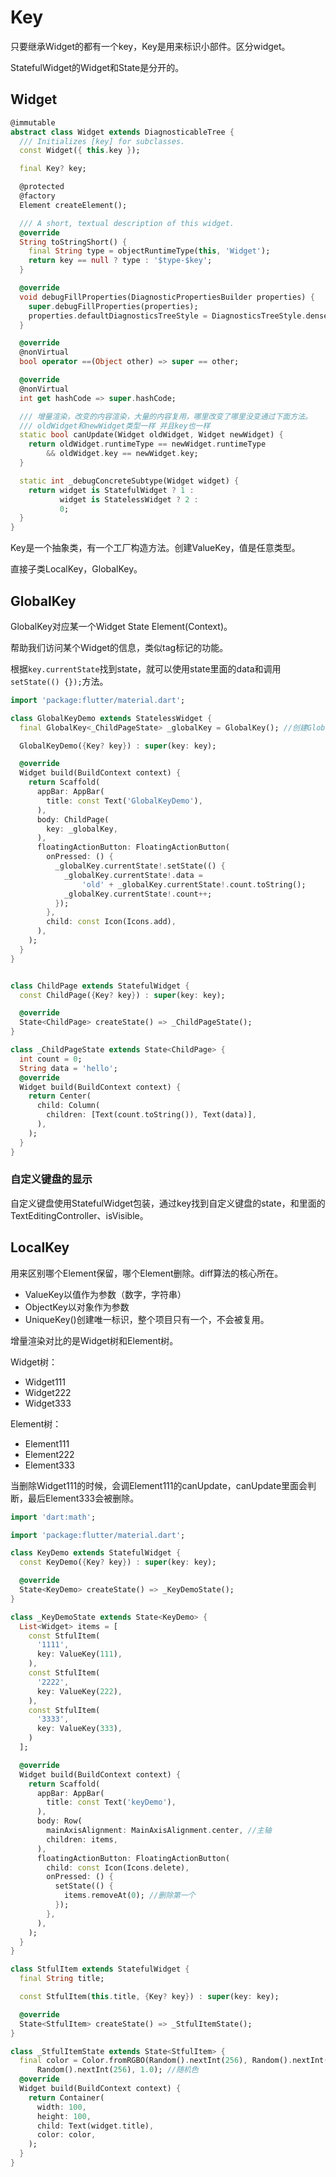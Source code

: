 # Key

只要继承Widget的都有一个key，Key是用来标识小部件。区分widget。

StatefulWidget的Widget和State是分开的。

## Widget

```dart
@immutable
abstract class Widget extends DiagnosticableTree {
  /// Initializes [key] for subclasses.
  const Widget({ this.key });

  final Key? key;

  @protected
  @factory
  Element createElement();

  /// A short, textual description of this widget.
  @override
  String toStringShort() {
    final String type = objectRuntimeType(this, 'Widget');
    return key == null ? type : '$type-$key';
  }

  @override
  void debugFillProperties(DiagnosticPropertiesBuilder properties) {
    super.debugFillProperties(properties);
    properties.defaultDiagnosticsTreeStyle = DiagnosticsTreeStyle.dense;
  }

  @override
  @nonVirtual
  bool operator ==(Object other) => super == other;

  @override
  @nonVirtual
  int get hashCode => super.hashCode;

  /// 增量渲染，改变的内容渲染，大量的内容复用，哪里改变了哪里没变通过下面方法。
  /// oldWidget和newWidget类型一样 并且key也一样
  static bool canUpdate(Widget oldWidget, Widget newWidget) {
    return oldWidget.runtimeType == newWidget.runtimeType
        && oldWidget.key == newWidget.key;
  }

  static int _debugConcreteSubtype(Widget widget) {
    return widget is StatefulWidget ? 1 :
           widget is StatelessWidget ? 2 :
           0;
  }
}
```

Key是一个抽象类，有一个工厂构造方法。创建ValueKey，值是任意类型。

直接子类LocalKey，GlobalKey。

## GlobalKey

GlobalKey对应某一个Widget State Element(Context)。

帮助我们访问某个Widget的信息，类似tag标记的功能。

根据`key.currentState`找到state，就可以使用state里面的data和调用`setState(() {});`方法。

```dart
import 'package:flutter/material.dart';

class GlobalKeyDemo extends StatelessWidget {
  final GlobalKey<_ChildPageState> _globalKey = GlobalKey(); //创建GlobalKey对象

  GlobalKeyDemo({Key? key}) : super(key: key);

  @override
  Widget build(BuildContext context) {
    return Scaffold(
      appBar: AppBar(
        title: const Text('GlobalKeyDemo'),
      ),
      body: ChildPage(
        key: _globalKey,
      ),
      floatingActionButton: FloatingActionButton(
        onPressed: () {
          _globalKey.currentState!.setState(() {
            _globalKey.currentState!.data =
                'old' + _globalKey.currentState!.count.toString();
            _globalKey.currentState!.count++;
          });
        },
        child: const Icon(Icons.add),
      ),
    );
  }
}


class ChildPage extends StatefulWidget {
  const ChildPage({Key? key}) : super(key: key);

  @override
  State<ChildPage> createState() => _ChildPageState();
}

class _ChildPageState extends State<ChildPage> {
  int count = 0;
  String data = 'hello';
  @override
  Widget build(BuildContext context) {
    return Center(
      child: Column(
        children: [Text(count.toString()), Text(data)],
      ),
    );
  }
}
```

### 自定义键盘的显示

自定义键盘使用StatefulWidget包装，通过key找到自定义键盘的state，和里面的TextEditingController、isVisible。

## LocalKey

用来区别哪个Element保留，哪个Element删除。diff算法的核心所在。

- ValueKey以值作为参数（数字，字符串）
- ObjectKey以对象作为参数
- UniqueKey()创建唯一标识，整个项目只有一个，不会被复用。

增量渲染对比的是Widget树和Element树。

Widget树：

- Widget111
- Widget222
- Widget333

Element树：

- Element111
- Element222
- Element333

当删除Widget111的时候，会调Element111的canUpdate，canUpdate里面会判断，最后Element333会被删除。

```dart
import 'dart:math';

import 'package:flutter/material.dart';

class KeyDemo extends StatefulWidget {
  const KeyDemo({Key? key}) : super(key: key);

  @override
  State<KeyDemo> createState() => _KeyDemoState();
}

class _KeyDemoState extends State<KeyDemo> {
  List<Widget> items = [
    const StfulItem(
      '1111',
      key: ValueKey(111),
    ),
    const StfulItem(
      '2222',
      key: ValueKey(222),
    ),
    const StfulItem(
      '3333',
      key: ValueKey(333),
    )
  ];

  @override
  Widget build(BuildContext context) {
    return Scaffold(
      appBar: AppBar(
        title: const Text('keyDemo'),
      ),
      body: Row(
        mainAxisAlignment: MainAxisAlignment.center, //主轴
        children: items,
      ),
      floatingActionButton: FloatingActionButton(
        child: const Icon(Icons.delete),
        onPressed: () {
          setState(() {
            items.removeAt(0); //删除第一个
          });
        },
      ),
    );
  }
}

class StfulItem extends StatefulWidget {
  final String title;

  const StfulItem(this.title, {Key? key}) : super(key: key);

  @override
  State<StfulItem> createState() => _StfulItemState();
}

class _StfulItemState extends State<StfulItem> {
  final color = Color.fromRGBO(Random().nextInt(256), Random().nextInt(256),
      Random().nextInt(256), 1.0); //随机色
  @override
  Widget build(BuildContext context) {
    return Container(
      width: 100,
      height: 100,
      child: Text(widget.title),
      color: color,
    );
  }
}
```

